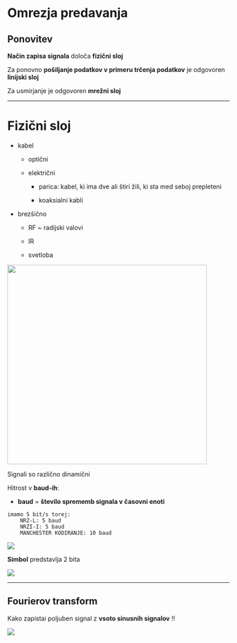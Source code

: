 # Omrezja predavanja

## Ponovitev

**Način zapisa signala** določa **fizični sloj**

Za ponovno **pošiljanje podatkov v primeru trčenja podatkov** je odgovoren **linijski sloj** 

Za usmirjanje je odgovoren **mrežni sloj**

---

# Fizični sloj

* kabel
  
  * optični
  
  * električni
    
    * parica: kabel, ki ima dve ali štiri žili, ki sta med seboj prepleteni
    
    * koaksialni kabli

* brezšično
  
  * RF ~ radijski valovi
  
  * IR
  
  * svetloba



<img title="" src="file:///C:/Users/tilen/AppData/Roaming/marktext/images/2022-03-08-10-10-53-image.png" alt="" width="452">

Signali so različno dinamični

Hitrost v **baud-ih**:

* **baud** = **število sprememb signala v časovni enoti**

```
imamo 5 bit/s torej:
    NRZ-L: 5 baud
    NRZI-I: 5 baud
    MANCHESTER KODIRANJE: 10 baud

```

![](C:\Users\tilen\AppData\Roaming\marktext\images\2022-03-08-10-22-58-image.png)

**Simbol** predstavlja 2 bita

![](C:\Users\tilen\AppData\Roaming\marktext\images\2022-03-08-10-23-12-image.png)

---

## Fourierov transform

Kako zapistai poljuben signal z **vsoto sinusnih signalov** !!

![](C:\Users\tilen\AppData\Roaming\marktext\images\2022-03-08-10-55-57-image.png)








































